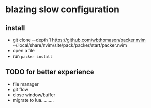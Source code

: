 # blazing slow configuration
## install
- git clone --depth 1 https://github.com/wbthomason/packer.nvim ~/.local/share/nvim/site/pack/packer/start/packer.nvim
- open a file
- run `packer install`

## TODO for better experience
- file manager
- git flow
- close window/buffer
- migrate to lua..........
